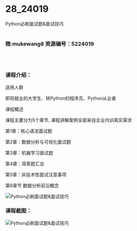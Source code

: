 # 28_24019
Python必刷面试题&amp;面试技巧
<br/></br>
<h3>微:mukewang8 资源编号：5224019</h3>
<br/></br>
<h3>课程介绍：</h3>
<p>适用人群</p>
<p>即将就业的大学生、转Python的程序员、Python从业者</p>
<p>课程概述</p>
<p>课程主要分为5个章节, 课程讲解案例全部来自企业内训真实需求</p>
<p>第1章：核心语法面试题</p>
<p>第2章：数据分析与可视化面试题</p>
<p>第3章：机器学习面试题</p>
<p>第4章：简答题汇总</p>
<p>第5章：非技术性面试注意事项</p>
<p>第6章节 数据分析前沿概念</p>
<p><img src="https://www.ko996.com/wp-content/uploads/img/2022/05/1-17-300x133.png" alt="Python必刷面试题&amp;面试技巧"></p>
<div class="info-desc">
<h3>课程截图：</h3>
<p><img src="https://www.ko996.com/wp-content/uploads/img/2022/04/2-73.png" alt="Python必刷面试题&amp;面试技巧"></p>


			
</div>
